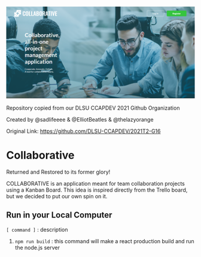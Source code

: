 ![Landing Page](./github-assets/Collaborative.png)

Repository copied from our DLSU CCAPDEV 2021 Github Organization 

Created by @sadlifeeee & @ElliotBeatles & @thelazyorange

Original Link: https://github.com/DLSU-CCAPDEV/2021T2-G16

# Collaborative
Returned and Restored to its former glory! 

COLLABORATIVE is an application meant for team collaboration projects using a Kanban Board.
This idea is inspired directly from the Trello board, but we decided to put our own spin on it.


## Run in your Local Computer
`[ command ]` :  description 

1.	`npm run build`			: 	this command will make a react production build and run the node.js server 
	
